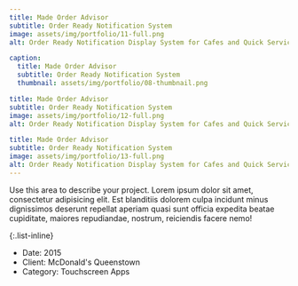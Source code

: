```yaml
---
title: Made Order Advisor
subtitle: Order Ready Notification System
image: assets/img/portfolio/11-full.png
alt: Order Ready Notification Display System for Cafes and Quick Service Restaurants.

caption: 
  title: Made Order Advisor
  subtitle: Order Ready Notification System
  thumbnail: assets/img/portfolio/08-thumbnail.png

title: Made Order Advisor
subtitle: Order Ready Notification System
image: assets/img/portfolio/12-full.png
alt: Order Ready Notification Display System for Cafes and Quick Service Restaurants.

title: Made Order Advisor
subtitle: Order Ready Notification System
image: assets/img/portfolio/13-full.png
alt: Order Ready Notification Display System for Cafes and Quick Service Restaurants.
---
```

Use this area to describe your project. Lorem ipsum dolor sit amet, consectetur adipisicing elit. Est blanditiis dolorem culpa incidunt minus dignissimos deserunt repellat aperiam quasi sunt officia expedita beatae cupiditate, maiores repudiandae, nostrum, reiciendis facere nemo!

{:.list-inline}
- Date: 2015
- Client: McDonald's Queenstown
- Category: Touchscreen Apps

